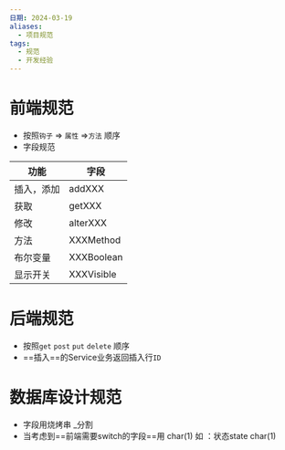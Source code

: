 ```yaml
---
日期: 2024-03-19
aliases:
  - 项目规范
tags:
  - 规范
  - 开发经验
---
```

# 前端规范
-  按照`钩子` => `属性` =>`方法` 顺序
-  字段规范

| 功能    | 字段         |
| ----- | ---------- |
| 插入，添加 | addXXX     |
| 获取    | getXXX     |
| 修改    | alterXXX   |
| 方法    | XXXMethod  |
| 布尔变量  | XXXBoolean |
| 显示开关  | XXXVisible |

# 后端规范
- 按照`get` `post` `put` `delete` 顺序
- ==插入==的Service业务返回插入行`ID`


# 数据库设计规范
- 字段用烧烤串 \_分割
- 当考虑到==前端需要switch的字段==用 char(1) 如 ：状态state char(1)